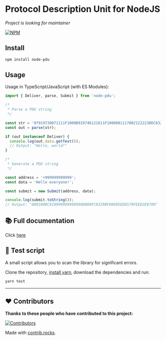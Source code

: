 # Protocol Description Unit for NodeJS

_Project is looking for maintainer_

[![NPM](https://nodei.co/npm/node-pdu.png)](https://npmjs.org/package/node-pdu)

## Install

```sh
npm install node-pdu
```

## Usage

Usage in TypeScript/JavaScript (with ES Modules):

```typescript
import { Deliver, parse, Submit } from 'node-pdu';

/*
 * Parse a PDU string
 */

const str = '07919730071111F1000B919746121611F10000811170021222230DC8329BFD6681EE6F399B1C02';
const out = parse(str);

if (out instanceof Deliver) {
  console.log(out.data.getText());
  // Output: "Hello, world!"
}

/*
 * Generate a PDU string
 */

const address = '+999999999999';
const data = 'Hello everyone!';

const submit = new Submit(address, data);

console.log(submit.toString());
// Output: "0001000C9199999999999900000FC8329BFD0695ED6579FEED2E8700"
```

## 📚 Full documentation

Click [here](https://julianwowra.github.io/node-pdu/)

## 🧪 Test script

A small script allows you to scan the library for significant errors.

Clone the repository, [install yarn](https://classic.yarnpkg.com/lang/en/docs/install/), download the dependencies and run:

```sh
yarn test
```

---

## ❤️ Contributors

**Thanks to these people who have contributed to this project:**

[![Contributors](https://contrib.rocks/image?repo=julianwowra/node-pdu)](https://github.com/julianwowra/node-pdu/graphs/contributors)

Made with [contrib.rocks](https://contrib.rocks).
